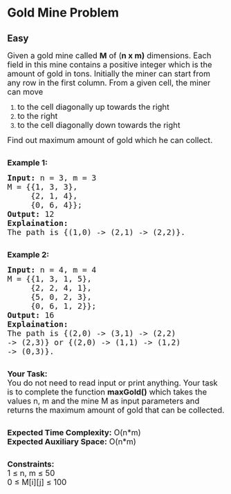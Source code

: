# Gold Mine Problem
## Easy
<div class="problems_problem_content__Xm_eO" style="user-select: auto;"><p style="user-select: auto;"><span style="font-size: 18px; user-select: auto;">Given a gold mine called&nbsp;<strong style="user-select: auto;">M</strong>&nbsp;of (<strong style="user-select: auto;">n x&nbsp;m)</strong> dimensions. Each field in this mine contains a positive integer which is the amount of gold in tons. Initially the miner can start from any row in the first column. From&nbsp;a given cell, the miner can move </span></p>

<ol style="user-select: auto;">
	<li style="user-select: auto;"><span style="font-size: 18px; user-select: auto;">to the cell diagonally up towards the right&nbsp;</span></li>
	<li style="user-select: auto;"><span style="font-size: 18px; user-select: auto;">to the right</span></li>
	<li style="user-select: auto;"><span style="font-size: 18px; user-select: auto;">to the cell&nbsp;diagonally down towards the right</span></li>
</ol>

<p style="user-select: auto;"><span style="font-size: 18px; user-select: auto;">Find out maximum amount of gold which he can collect.</span></p>

<p style="user-select: auto;"><br style="user-select: auto;">
<strong style="user-select: auto;"><span style="font-size: 18px; user-select: auto;">Example 1:</span></strong></p>

<pre style="user-select: auto;"><span style="font-size: 18px; user-select: auto;"><strong style="user-select: auto;">Input:</strong> n = 3, m = 3
M = {{1, 3, 3},
     {2, 1, 4},
     {0, 6, 4}};
<strong style="user-select: auto;">Output:</strong> 12
<strong style="user-select: auto;">Explaination:</strong> 
The path is {(1,0) -&gt; (2,1) -&gt; (2,2)}.</span></pre>

<p style="user-select: auto;"><br style="user-select: auto;">
<strong style="user-select: auto;"><span style="font-size: 18px; user-select: auto;">Example 2:</span></strong></p>

<pre style="user-select: auto;"><span style="font-size: 18px; user-select: auto;"><strong style="user-select: auto;">Input:</strong> n = 4, m = 4
M = {{1, 3, 1, 5},
     {2, 2, 4, 1},
     {5, 0, 2, 3},
     {0, 6, 1, 2}};
<strong style="user-select: auto;">Output:</strong> 16
<strong style="user-select: auto;">Explaination:</strong> 
The path is {(2,0) -&gt; (3,1) -&gt; (2,2) 
-&gt; (2,3)} or {(2,0) -&gt; (1,1) -&gt; (1,2) 
-&gt; (0,3)}.</span></pre>

<p style="user-select: auto;"><br style="user-select: auto;">
<span style="font-size: 18px; user-select: auto;"><strong style="user-select: auto;">Your Task:</strong><br style="user-select: auto;">
You do not need to read input or print anything. Your task is to complete the function <strong style="user-select: auto;">maxGold()</strong> which takes the values n, m and the mine M as input parameters and returns the maximum amount of gold that can be collected.</span></p>

<p style="user-select: auto;"><br style="user-select: auto;">
<span style="font-size: 18px; user-select: auto;"><strong style="user-select: auto;">Expected Time Complexity:</strong> O(n*m)<br style="user-select: auto;">
<strong style="user-select: auto;">Expected Auxiliary Space:</strong> O(n*m)</span></p>

<p style="user-select: auto;"><br style="user-select: auto;">
<span style="font-size: 18px; user-select: auto;"><strong style="user-select: auto;">Constraints:</strong><br style="user-select: auto;">
1 ≤ n, m ≤ 50<br style="user-select: auto;">
0 ≤ M[i][j] ≤ 100</span></p>
</div>